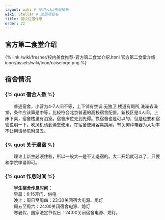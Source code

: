```yaml
---
layout: wiki # 使用wiki布局模板
wiki: Stellar # 这是项目名
title: 餐饮住宿作息
order: 22
---
```


## 官方第二食堂介绍
{% link /wiki/fresher/校内美食推荐-官方第二食堂介绍.html 官方第二食堂介绍 icon:/assets/wiki/icon/caiselogo.png %}

## 宿舍情况

### {% quot 宿舍人数 %}

<div class="tag-plugin note" style="">
<div class="body">
        <p>&emsp;&emsp;普通宿舍，小营为4-7人间不等，上下铺有空调,无独卫,楼道有厕所,洗澡去澡堂，条件应该算是中等，比较符合北京普遍的高校宿舍配置。新校区是4人间，上床下桌，宿舍楼里有浴室。宿舍床位先到先得。换宿舍也是可以的，但是也要和宿管说明一下。吹风机请到澡堂使用，在宿舍使用容易跳闸，有关何种电器为大功率不让用请参见附录五。</p>
    </div>
</div>

### {% quot 关于退宿 %}

<div class="tag-plugin note" style="">
<div class="body">
        <p>&emsp;&emsp;理论上新生必须住校，所以一般大一是不让退宿的。大二开始就可以了，只要和学院申请即可。</p>
    </div>
</div>

### {% quot 作息时间 %}

<div class="tag-plugin note" style="">
<div class="body">
        <p><b>&emsp;&emsp;学生宿舍作息时间：</b></br>
&emsp;&emsp;早晨：6:15开门、供电</br>
&emsp;&emsp;晚上：周日至周四：23:30关闭宿舍电源、熄灯</br>
      &emsp;&emsp;周五至周六：24:00关闭宿舍电源、熄灯</br>
&emsp;&emsp;寒暑假、国家法定节假日：24:00关闭宿舍电源、熄灯。</br>
</p>
    </div>
</div>
